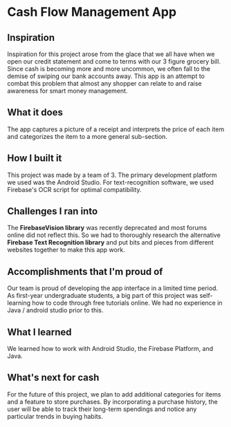 # Cash Flow Management App

## Inspiration
Inspiration for this project arose from the glace that we all have when we open our credit statement and come to terms with our 3 figure grocery bill. Since cash is becoming more and more uncommon, we often fall to the demise of swiping our bank accounts away. This app is an attempt to combat this problem that almost any shopper can relate to and raise awareness for smart money management.

## What it does
The app captures a picture of a receipt and interprets the price of each item and categorizes the item to a more general sub-section.

## How I built it
This project was made by a team of 3. The primary development platform we used was the Android Studio. For text-recognition software, we used Firebase's OCR script for optimal compatibility. 

## Challenges I ran into
The **FirebaseVision library** was recently deprecated and most forums online did not reflect this. So we had to thoroughly research the alternative **Firebase Text Recognition library** and put bits and pieces from different websites together to make this app work. 

## Accomplishments that I'm proud of
Our team is proud of developing the app interface in a limited time period. As first-year undergraduate students, a big part of this project was self-learning how to code through free tutorials online. We had no experience in Java / android studio prior to this.

## What I learned
We learned how to work with Android Studio, the Firebase Platform, and Java. 

## What's next for cash
For the future of this project, we plan to add additional categories for items and a feature to store purchases. By incorporating a purchase history, the user will be able to track their long-term spendings and notice any particular trends in buying habits.  
